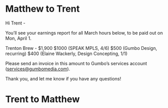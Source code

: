 # Matthew to Trent

Hi Trent -

You’ll see your earnings report for all March hours below, to be paid out on Mon, April 1.

Trenton Brew - $1,900
$1000 (SPEAK MPLS, 4/6)
$500 (Gumbo Design, recurring)
$400 (Elaine Wackerly, Design Concepting, 1/1)

Please send an invoice in this amount to Gumbo’s services account (services@gumbomedia.com).

Thank you, and let me know if you have any questions!

# Trent to Matthew
